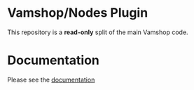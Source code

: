 # Vamshop/Nodes Plugin

This repository is a **read-only** split of the main Vamshop code.

# Documentation

Please see the [documentation](http://docs.vamshop.com/3.0)
